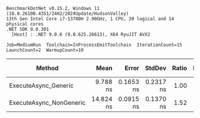 ```

BenchmarkDotNet v0.15.2, Windows 11 (10.0.26100.4351/24H2/2024Update/HudsonValley)
13th Gen Intel Core i7-13700H 2.90GHz, 1 CPU, 20 logical and 14 physical cores
.NET SDK 9.0.301
  [Host] : .NET 9.0.6 (9.0.625.26613), X64 RyuJIT AVX2

Job=MediumRun  Toolchain=InProcessEmitToolchain  IterationCount=15  
LaunchCount=2  WarmupCount=10  

```
| Method                  | Mean      | Error     | StdDev    | Ratio | RatioSD | Allocated | Alloc Ratio |
|------------------------ |----------:|----------:|----------:|------:|--------:|----------:|------------:|
| ExecuteAsync_Generic    |  9.788 ns | 0.1653 ns | 0.2317 ns |  1.00 |    0.03 |         - |          NA |
| ExecuteAsync_NonGeneric | 14.824 ns | 0.0915 ns | 0.1370 ns |  1.52 |    0.04 |         - |          NA |
